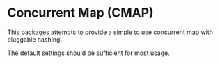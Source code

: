 # Concurrent Map (CMAP)

This packages attempts to provide a simple to use concurrent map with pluggable hashing.

The default settings should be sufficient for most usage.